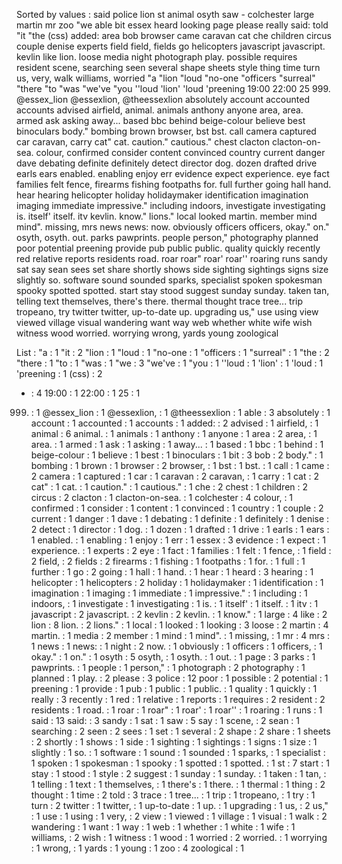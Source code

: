 Sorted by values :
said police lion st animal osyth saw - colchester large martin mr zoo "we able bit essex heard looking page please really said: told "it "the (css) added: area bob browser came caravan cat che children circus couple denise experts field field, fields go helicopters javascript javascript. kevlin like lion. loose media night photograph play. possible requires resident scene, searching seen several shape sheets style thing time turn us, very, walk williams, worried "a "lion "loud "no-one "officers "surreal" "there "to "was "we've "you ''loud 'lion' 'loud 'preening 19:00 22:00 25 999. @essex_lion @essexlion, @theessexlion absolutely account accounted accounts advised airfield, animal. animals anthony anyone area, area. armed ask asking away... based bbc behind beige-colour believe best binoculars body." bombing brown browser, bst bst. call camera captured car caravan, carry cat" cat. caution." cautious." chest clacton clacton-on-sea. colour, confirmed consider content convinced country current danger dave debating definite definitely detect director dog. dozen drafted drive earls ears enabled. enabling enjoy err evidence expect experience. eye fact families felt fence, firearms fishing footpaths for. full further going hall hand. hear hearing helicopter holiday holidaymaker identification imagination imaging immediate impressive." including indoors, investigate investigating is. itself' itself. itv kevlin. know." lions." local looked martin. member mind mind". missing, mrs news news: now. obviously officers officers, okay." on." osyth, osyth. out. parks pawprints. people person," photography planned poor potential preening provide pub public public. quality quickly recently red relative reports residents road. roar roar" roar' roar'' roaring runs sandy sat say sean sees set share shortly shows side sighting sightings signs size slightly so. software sound sounded sparks, specialist spoken spokesman spooky spotted spotted. start stay stood suggest sunday sunday. taken tan, telling text themselves, there's there. thermal thought trace tree... trip tropeano, try twitter twitter, up-to-date up. upgrading us," use using view viewed village visual wandering want way web whether white wife wish witness wood worried. worrying wrong, yards young zoological 

List :
"a : 1
"it : 2
"lion : 1
"loud : 1
"no-one : 1
"officers : 1
"surreal" : 1
"the : 2
"there : 1
"to : 1
"was : 1
"we : 3
"we've : 1
"you : 1
''loud : 1
'lion' : 1
'loud : 1
'preening : 1
(css) : 2
- : 4
19:00 : 1
22:00 : 1
25 : 1
999. : 1
@essex_lion : 1
@essexlion, : 1
@theessexlion : 1
able : 3
absolutely : 1
account : 1
accounted : 1
accounts : 1
added: : 2
advised : 1
airfield, : 1
animal : 6
animal. : 1
animals : 1
anthony : 1
anyone : 1
area : 2
area, : 1
area. : 1
armed : 1
ask : 1
asking : 1
away... : 1
based : 1
bbc : 1
behind : 1
beige-colour : 1
believe : 1
best : 1
binoculars : 1
bit : 3
bob : 2
body." : 1
bombing : 1
brown : 1
browser : 2
browser, : 1
bst : 1
bst. : 1
call : 1
came : 2
camera : 1
captured : 1
car : 1
caravan : 2
caravan, : 1
carry : 1
cat : 2
cat" : 1
cat. : 1
caution." : 1
cautious." : 1
che : 2
chest : 1
children : 2
circus : 2
clacton : 1
clacton-on-sea. : 1
colchester : 4
colour, : 1
confirmed : 1
consider : 1
content : 1
convinced : 1
country : 1
couple : 2
current : 1
danger : 1
dave : 1
debating : 1
definite : 1
definitely : 1
denise : 2
detect : 1
director : 1
dog. : 1
dozen : 1
drafted : 1
drive : 1
earls : 1
ears : 1
enabled. : 1
enabling : 1
enjoy : 1
err : 1
essex : 3
evidence : 1
expect : 1
experience. : 1
experts : 2
eye : 1
fact : 1
families : 1
felt : 1
fence, : 1
field : 2
field, : 2
fields : 2
firearms : 1
fishing : 1
footpaths : 1
for. : 1
full : 1
further : 1
go : 2
going : 1
hall : 1
hand. : 1
hear : 1
heard : 3
hearing : 1
helicopter : 1
helicopters : 2
holiday : 1
holidaymaker : 1
identification : 1
imagination : 1
imaging : 1
immediate : 1
impressive." : 1
including : 1
indoors, : 1
investigate : 1
investigating : 1
is. : 1
itself' : 1
itself. : 1
itv : 1
javascript : 2
javascript. : 2
kevlin : 2
kevlin. : 1
know." : 1
large : 4
like : 2
lion : 8
lion. : 2
lions." : 1
local : 1
looked : 1
looking : 3
loose : 2
martin : 4
martin. : 1
media : 2
member : 1
mind : 1
mind". : 1
missing, : 1
mr : 4
mrs : 1
news : 1
news: : 1
night : 2
now. : 1
obviously : 1
officers : 1
officers, : 1
okay." : 1
on." : 1
osyth : 5
osyth, : 1
osyth. : 1
out. : 1
page : 3
parks : 1
pawprints. : 1
people : 1
person," : 1
photograph : 2
photography : 1
planned : 1
play. : 2
please : 3
police : 12
poor : 1
possible : 2
potential : 1
preening : 1
provide : 1
pub : 1
public : 1
public. : 1
quality : 1
quickly : 1
really : 3
recently : 1
red : 1
relative : 1
reports : 1
requires : 2
resident : 2
residents : 1
road. : 1
roar : 1
roar" : 1
roar' : 1
roar'' : 1
roaring : 1
runs : 1
said : 13
said: : 3
sandy : 1
sat : 1
saw : 5
say : 1
scene, : 2
sean : 1
searching : 2
seen : 2
sees : 1
set : 1
several : 2
shape : 2
share : 1
sheets : 2
shortly : 1
shows : 1
side : 1
sighting : 1
sightings : 1
signs : 1
size : 1
slightly : 1
so. : 1
software : 1
sound : 1
sounded : 1
sparks, : 1
specialist : 1
spoken : 1
spokesman : 1
spooky : 1
spotted : 1
spotted. : 1
st : 7
start : 1
stay : 1
stood : 1
style : 2
suggest : 1
sunday : 1
sunday. : 1
taken : 1
tan, : 1
telling : 1
text : 1
themselves, : 1
there's : 1
there. : 1
thermal : 1
thing : 2
thought : 1
time : 2
told : 3
trace : 1
tree... : 1
trip : 1
tropeano, : 1
try : 1
turn : 2
twitter : 1
twitter, : 1
up-to-date : 1
up. : 1
upgrading : 1
us, : 2
us," : 1
use : 1
using : 1
very, : 2
view : 1
viewed : 1
village : 1
visual : 1
walk : 2
wandering : 1
want : 1
way : 1
web : 1
whether : 1
white : 1
wife : 1
williams, : 2
wish : 1
witness : 1
wood : 1
worried : 2
worried. : 1
worrying : 1
wrong, : 1
yards : 1
young : 1
zoo : 4
zoological : 1

